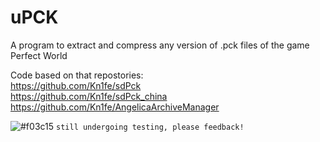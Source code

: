 # uPCK
A program to extract and compress any version of .pck files of the game Perfect World

Code based on that repostories:  
  https://github.com/Kn1fe/sdPck  
  https://github.com/Kn1fe/sdPck_china  
  https://github.com/Kn1fe/AngelicaArchiveManager  
  
  ![#f03c15](https://placehold.it/15/f03c15/000000?text=+) `still undergoing testing, please feedback!`
